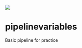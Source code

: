 <a href='http://localhost:8080/job/pipelinevariables/'><img src='http://localhost:8080/sharadvanth/buildStatus/icon?job=pipelinevariables'></a>

# pipelinevariables
Basic pipeline for practice

